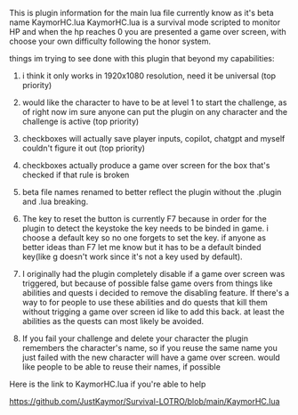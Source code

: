 This is plugin information for the main lua file currently know as it's beta name KaymorHC.lua
KaymorHC.lua is a survival mode scripted to monitor HP and when the hp reaches 0 you are presented a game over screen, with choose your own difficulty following the honor system.

things im trying to see done with this plugin that beyond my capabilities:

1. i think it only works in 1920x1080 resolution, need it be universal (top priority)

2. would like the character to have to be at level 1 to start the challenge, as of right now im sure anyone can put the plugin on any character and the challenge is active (top priority)

3. checkboxes will actually save player inputs, copilot, chatgpt and myself couldn't figure it out (top priority)

4. checkboxes actually produce a game over screen for the box that's checked if that rule is broken

5. beta file names renamed to better reflect the plugin without the .plugin and .lua breaking.

6. The key to reset the button is currently F7 because in order for the plugin to detect the keystoke the key needs to be binded in game. i choose a default key so no one forgets to set the key. if anyone as better ideas than F7 let me know but it has to be a default binded key(like g doesn't work since it's not a key used by default).

7. I originally had the plugin completely disable if a game over screen was triggered, but because of possible false game overs from things like abilities and quests i decided to remove the disabling feature. If there's a way to for people to use these abilities and do quests that kill them without trigging a game over screen id like to add this back. at least the abilities as the quests can most likely be avoided.

8. If you fail your challenge and delete your character the plugin remembers the character's name, so if you reuse the same name you just failed with the new character will have a game over screen. would like people to be able to reuse their names, if possible

Here is the link to KaymorHC.lua if you're able to help

https://github.com/JustKaymor/Survival-LOTRO/blob/main/KaymorHC.lua
